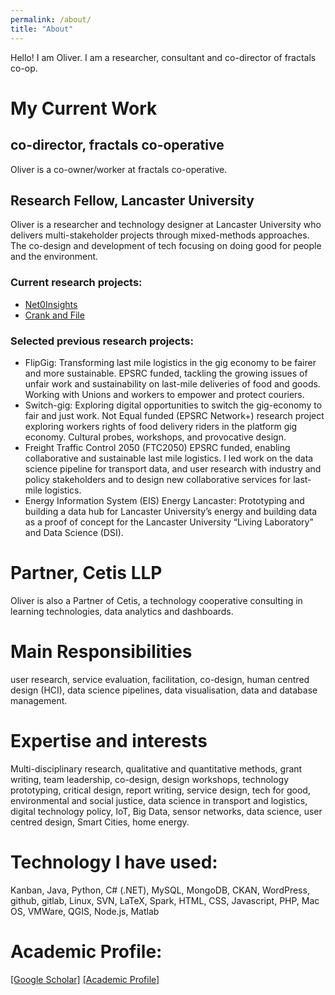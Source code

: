 ```yaml
---
permalink: /about/
title: "About"
---
```


Hello! I am Oliver. I am a researcher, consultant and co-director of fractals co-op.

# My Current Work

## co-director, fractals co-operative 
Oliver is a co-owner/worker at fractals co-operative.

## Research Fellow, Lancaster University
Oliver is a researcher and technology designer at Lancaster University who delivers multi-stakeholder projects through mixed-methods approaches. The co-design and development of tech focusing on doing good for people and the environment.

### Current research projects:

- [Net0Insights](http://wp.lancs.ac.uk/net0i)
- [Crank and File](https://crankandfile.co.uk/)

### Selected previous research projects:

- FlipGig: Transforming last mile logistics in the gig economy to be fairer and more sustainable. EPSRC funded, tackling the growing issues of unfair work and sustainability on last-mile deliveries of food and goods. Working with Unions and workers to empower and protect couriers.
- Switch-gig: Exploring digital opportunities to switch the gig-economy to fair and just work. Not Equal funded (EPSRC Network+) research project exploring workers rights of food delivery riders in the platform gig economy. Cultural probes, workshops, and provocative design.
- Freight Traffic Control 2050 (FTC2050) EPSRC funded, enabling collaborative and sustainable last mile logistics. I led work on the data science pipeline for transport data, and user research with industry and policy stakeholders and to design new collaborative services for last-mile logistics.
- Energy Information System (EIS) Energy Lancaster: Prototyping and building a data hub for Lancaster University’s energy and building data as a proof of concept for the Lancaster University “Living Laboratory” and Data Science (DSI).

# Partner, Cetis LLP
Oliver is also a Partner of Cetis, a technology cooperative consulting in learning technologies, data analytics and dashboards.

# Main Responsibilities 
user research, service evaluation, facilitation, co-design, human centred design (HCI), data science pipelines, data visualisation, data and database management.

# Expertise and interests 
Multi-disciplinary research, qualitative and quantitative methods, grant writing, team leadership, co-design, design workshops, technology prototyping, critical design, report writing, service design, tech for good, environmental and social justice, data science in transport and logistics, digital technology policy, IoT, Big Data, sensor networks, data science, user centred design, Smart Cities, home energy.



# Technology I have used:
Kanban, Java, Python, C# (.NET), MySQL, MongoDB, CKAN, WordPress, github, gitlab, Linux, SVN, LaTeX, Spark, HTML, CSS, Javascript, PHP, Mac OS, VMWare, QGIS, Node.js, Matlab

# Academic Profile: 
[[Google Scholar]](https://scholar.google.com/citations?user=ZXDbf_EAAAAJ&hl=en) [[Academic Profile]](https://www.lancaster.ac.uk/security-lancaster/about/all-staff/oliver-bates)
